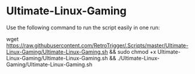 # Ultimate-Linux-Gaming

Use the following command to run the script easily in one run:

wget https://raw.githubusercontent.com/RetroTrigger/.Scripts/master/Ultimate-Linux-Gaming/Ultimate-Linux-Gaming.sh && sudo chmod +x Ultimate-Linux-Gaming/Ultimate-Linux-Gaming.sh && ./Ultimate-Linux-Gaming/Ultimate-Linux-Gaming.sh
